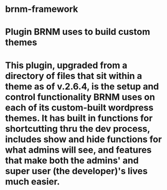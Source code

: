 # brnm-framework
# Plugin BRNM uses to build custom themes
#
# This plugin, upgraded from a directory of files that sit within a theme as of v.2.6.4, is the setup and control functionality BRNM uses on each of its custom-built wordpress themes. It has built in functions for shortcutting thru the dev process, includes show and hide functions for what admins will see, and features that make both the admins' and super user (the developer)'s lives much easier.
